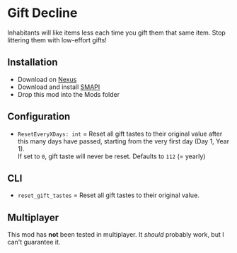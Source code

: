 ﻿# Gift Decline

Inhabitants will like items less each time you gift them that same item. Stop littering them with low-effort gifts!

## Installation

- Download on [Nexus](https://www.nexusmods.com/stardewvalley/mods/6944/)
- Download and install [SMAPI](https://smapi.io/)
- Drop this mod into the Mods folder

## Configuration

- `ResetEveryXDays: int` = Reset all gift tastes to their original value after this many days have passed,
starting from the very first day (Day 1, Year 1).  
If set to `0`, gift taste will never be reset. Defaults to `112` (= yearly)

## CLI

- `reset_gift_tastes` = Reset all gift tastes to their original value.

## Multiplayer

This mod has **not** been tested in multiplayer. It _should_ probably work, but I can't guarantee it.